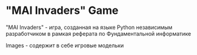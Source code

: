 # "MAI Invaders" Game

"MAI Invaders" - игра, созданная на языке Python независимым разработчиком в рамкая реферата по Фундаментальной информатике

Images - содержит в себе игровые модельки

